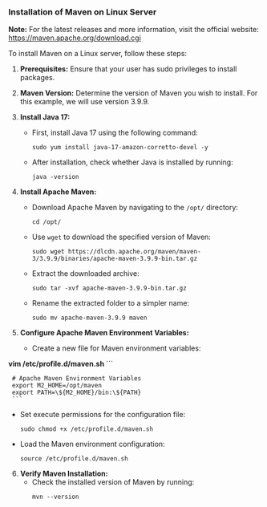 ### Installation of Maven on Linux Server

**Note:** For the latest releases and more information, visit the official website: https://maven.apache.org/download.cgi

To install Maven on a Linux server, follow these steps:

1. **Prerequisites:** Ensure that your user has sudo privileges to install packages.

2. **Maven Version:** Determine the version of Maven you wish to install. For this example, we will use version 3.9.9.

3. **Install Java 17:** 
   - First, install Java 17 using the following command:
     ```
     sudo yum install java-17-amazon-corretto-devel -y
     ```
   - After installation, check whether Java is installed by running:
     ```
     java -version
     ```

4. **Install Apache Maven:**
   - Download Apache Maven by navigating to the `/opt/` directory:
     ```
     cd /opt/
     ```
   - Use `wget` to download the specified version of Maven:
     ```
     sudo wget https://dlcdn.apache.org/maven/maven-3/3.9.9/binaries/apache-maven-3.9.9-bin.tar.gz
     ```
   - Extract the downloaded archive:
     ```
     sudo tar -xvf apache-maven-3.9.9-bin.tar.gz
     ```
   - Rename the extracted folder to a simpler name:
     ```
     sudo mv apache-maven-3.9.9 maven
     ```

5. **Configure Apache Maven Environment Variables:**
   - Create a new file for Maven environment variables:

**vim  /etc/profile.d/maven.sh**
     ```
   
     # Apache Maven Environment Variables
     export M2_HOME=/opt/maven
     export PATH=\${M2_HOME}/bin:\${PATH}
     ```
   - Set execute permissions for the configuration file:
     ```
     sudo chmod +x /etc/profile.d/maven.sh
     ```
   - Load the Maven environment configuration:
     ```
     source /etc/profile.d/maven.sh
     ```

6. **Verify Maven Installation:** 
   - Check the installed version of Maven by running:
     ```
     mvn --version
     ```
